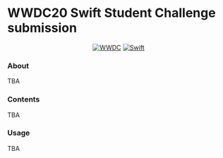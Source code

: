 # WWDC20 Swift Student Challenge submission

<p align=center>
<a href=""></a>
</p>
<p align=center>
    <a href="https://developer.apple.com/wwdc/"><img alt="WWDC" src="https://img.shields.io/badge/WWDC-2020-121b2e.svg"></a>
    <a href="https://swift.org"><img alt="Swift" src="https://img.shields.io/badge/Swift-5.2-oragne.svg"></a>
</p>

### About 

TBA

### Contents

TBA

### Usage

TBA

